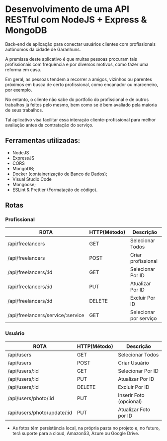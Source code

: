 # Desenvolvimento de uma API RESTful com NodeJS + Express & MongoDB
<p>Back-end de aplicação para conectar usuários clientes com profissionais autônomos da cidade de Garanhuns. </p>
<p>A premissa deste aplicativo é que muitas pessoas procuram tais profissionais com frequência e por diversos motivos, como fazer uma reforma em casa.</p>
<p>Em geral, as pessoas tendem a recorrer a amigos, vizinhos ou parentes próximos em busca de certo profissional, como encanador ou marceneiro, por exemplo.</p> 
<p>No entanto, o cliente não sabe do portfolio do profissional e de outros trabalhos já feitos pelo mesmo, bem como se é bem avaliado pela maioria de seus trabalhos.</p>
<p>Tal aplicativo visa facilitar essa interação cliente-profissional para melhor avaliação antes da contratação do serviço.</p>

## Ferramentas utilizadas:

- NodeJS
- ExpressJS
- CORS
- MongoDB;
- Docker (containerização de Banco de Dados);
- Visual Studio Code
- Mongoose;
- ESLint & Prettier (Formatação de código).

## Rotas

### Profissional

  ROTA                            |     HTTP(Método)   |      Descrição            | 
-------------------------         | -----------------  | ---------------------     |
/api/freelancers                  |     GET            | Selecionar Todos          | 
/api/freelancers                  |     POST           | Criar profissional        | 
/api/freelancers/:id              |     GET            | Selecionar Por ID         | 
/api/freelancers/:id              |     PUT            | Atualizar Por ID          |    
/api/freelancers/:id              |     DELETE         | Excluir Por ID            |
/api/freelancers/service/:service |     GET            | Selecionar por serviço    |

### Usuário

  ROTA                            |     HTTP(Método)   |      Descrição            | 
-------------------------         | -----------------  | ---------------------     |
/api/users                        |       GET          | Selecionar Todos          | 
/api/users                        |       POST         | Criar Usuário             | 
/api/users/:id                    |       GET          | Selecionar Por ID         | 
/api/users/:id                    |       PUT          | Atualizar Por ID          |    
/api/users/:id                    |       DELETE       | Excluir Por ID            |
/api/users/photo/:id              |       PUT          | Inserir Foto (opcional)   |
/api/users/photo/update/:id       |       PUT          | Atualizar Foto por ID     |

* As fotos têm persistência local, na própria pasta no projeto e, no futuro, terá suporte para a cloud, AmazonS3, Azure ou Google Drive.
